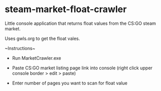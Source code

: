 # steam-market-float-crawler
Little console application that returns float values from the CS:GO steam market.

Uses gwls.org to get the float vales.


~Instructions~

- Run MarketCrawler.exe

- Paste CS:GO market listing page link into console (right click upper console border > edit > paste)

- Enter number of pages you want to scan for float value

